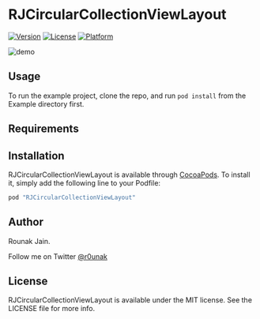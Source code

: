 # RJCircularCollectionViewLayout

[![Version](https://img.shields.io/cocoapods/v/RJCircularCollectionViewLayout.svg?style=flat)](http://cocoapods.org/pods/RJCircularCollectionViewLayout)
[![License](https://img.shields.io/cocoapods/l/RJCircularCollectionViewLayout.svg?style=flat)](http://cocoapods.org/pods/RJCircularCollectionViewLayout)
[![Platform](https://img.shields.io/cocoapods/p/RJCircularCollectionViewLayout.svg?style=flat)](http://cocoapods.org/pods/RJCircularCollectionViewLayout)

![demo](https://raw.githubusercontent.com/rounak/RJCircularCollectionViewLayout/master/demo.gif)

## Usage

To run the example project, clone the repo, and run `pod install` from the Example directory first.

## Requirements

## Installation

RJCircularCollectionViewLayout is available through [CocoaPods](http://cocoapods.org). To install
it, simply add the following line to your Podfile:

```ruby
pod "RJCircularCollectionViewLayout"
```

## Author

Rounak Jain.

Follow me on Twitter [@r0unak](https://twitter.com/r0unak)

## License

RJCircularCollectionViewLayout is available under the MIT license. See the LICENSE file for more info.

